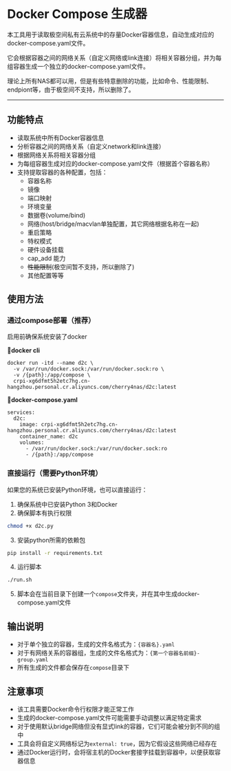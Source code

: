 # Docker Compose 生成器

本工具用于读取极空间私有云系统中的存量Docker容器信息，自动生成对应的docker-compose.yaml文件。

它会根据容器之间的网络关系（自定义网络或link连接）将相关容器分组，并为每组容器生成一个独立的docker-compose.yaml文件。

理论上所有NAS都可以用，但是有些特意删除的功能，比如命令、性能限制、endpiont等，由于极空间不支持，所以删除了。

-------------------------------------

## 功能特点

- 读取系统中所有Docker容器信息
- 分析容器之间的网络关系（自定义network和link连接）
- 根据网络关系将相关容器分组
- 为每组容器生成对应的docker-compose.yaml文件（根据首个容器名称）
- 支持提取容器的各种配置，包括：
  - 容器名称
  - 镜像
  - 端口映射
  - 环境变量
  - 数据卷(volume/bind)
  - 网络(host/bridge/macvlan单独配置，其它网络根据名称在一起)
  - 重启策略
  - 特权模式
  - 硬件设备挂载
  - cap_add 能力
  - ~~性能限制~~(极空间暂不支持，所以删除了)
  - 其他配置等等

## 使用方法

### 通过compose部署（推荐）

启用前确保系统安装了docker

**🔻docker cli**
```
docker run -itd --name d2c \
  -v /var/run/docker.sock:/var/run/docker.sock:ro \
  -v /{path}:/app/compose \
  crpi-xg6dfmt5h2etc7hg.cn-hangzhou.personal.cr.aliyuncs.com/cherry4nas/d2c:latest
```

**🔻docker-compose.yaml**
```
services:
  d2c:
    image: crpi-xg6dfmt5h2etc7hg.cn-hangzhou.personal.cr.aliyuncs.com/cherry4nas/d2c:latest
    container_name: d2c
    volumes:
      - /var/run/docker.sock:/var/run/docker.sock:ro
      - /{path}:/app/compose
```

### 直接运行（需要Python环境）

如果您的系统已安装Python环境，也可以直接运行：

1. 确保系统中已安装Python 3和Docker
2. 确保脚本有执行权限

```bash
chmod +x d2c.py
```

3. 安装python所需的依赖包

```bash
pip install -r requirements.txt
```

4. 运行脚本

```bash
./run.sh
```

5. 脚本会在当前目录下创建一个`compose`文件夹，并在其中生成docker-compose.yaml文件

## 输出说明

- 对于单个独立的容器，生成的文件名格式为：`{容器名}.yaml`
- 对于有网络关系的容器组，生成的文件名格式为：`{第一个容器名前缀}-group.yaml`
- 所有生成的文件都会保存在`compose`目录下

## 注意事项

- 该工具需要Docker命令行权限才能正常工作
- 生成的docker-compose.yaml文件可能需要手动调整以满足特定需求
- 对于使用默认bridge网络但没有显式link的容器，它们可能会被分到不同的组中
- 工具会将自定义网络标记为`external: true`，因为它假设这些网络已经存在
- 通过Docker运行时，会将宿主机的Docker套接字挂载到容器中，以便获取容器信息